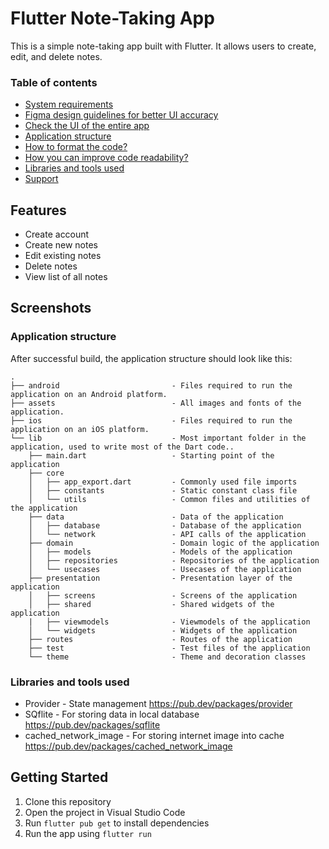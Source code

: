 # Flutter Note-Taking App
This is a simple note-taking app built with Flutter. It allows users to create, edit, and delete notes.

### Table of contents
- [System requirements](#system-requirements)
- [Figma design guidelines for better UI accuracy](#figma-design-guideline-for-better-accuracy)
- [Check the UI of the entire app](#app-navigations)
- [Application structure](#project-structure)
- [How to format the code?](#how-you-can-do-code-formatting)
- [How you can improve code readability?](#how-you-can-improve-the-readability-of-code)
- [Libraries and tools used](#libraries-and-tools-used)
- [Support](#support)


## Features

- Create account 
- Create new notes
- Edit existing notes
- Delete notes
- View list of all notes

## Screenshots


### Application structure

After successful build, the application structure should look like this:

```
.
├── android                         - Files required to run the application on an Android platform.
├── assets                          - All images and fonts of the application.
├── ios                             - Files required to run the application on an iOS platform.
└── lib                             - Most important folder in the application, used to write most of the Dart code..
    ├── main.dart                   - Starting point of the application
    ├── core
    │   ├── app_export.dart         - Commonly used file imports
    │   ├── constants               - Static constant class file
    │   └── utils                   - Common files and utilities of the application
    ├── data                        - Data of the application
    │   ├── database                - Database of the application
    │   └── network                 - API calls of the application
    ├── domain                      - Domain logic of the application
    │   ├── models                  - Models of the application
    │   ├── repositories            - Repositories of the application
    │   └── usecases                - Usecases of the application
    ├── presentation                - Presentation layer of the application
    │   ├── screens                 - Screens of the application
    │   ├── shared                  - Shared widgets of the application
    |   ├── viewmodels              - Viewmodels of the application
    │   └── widgets                 - Widgets of the application
    ├── routes                      - Routes of the application
    ├── test                        - Test files of the application
    └── theme                       - Theme and decoration classes
```

### Libraries and tools used

- Provider - State management
  https://pub.dev/packages/provider
- SQflite - For storing data in local database
  https://pub.dev/packages/sqflite
- cached_network_image - For storing internet image into cache
  https://pub.dev/packages/cached_network_image


## Getting Started

1. Clone this repository
2. Open the project in Visual Studio Code
3. Run `flutter pub get` to install dependencies
4. Run the app using `flutter run`